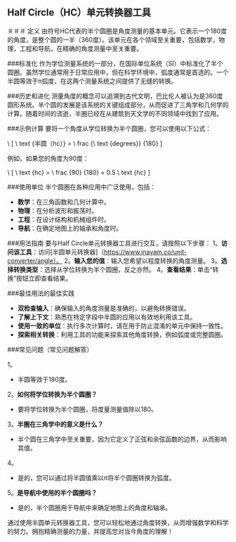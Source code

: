 ## Half Circle（HC）单元转换器工具

＃＃＃ 定义
由符号HC代表的半个圆圈是角度测量的基本单元。它表示一个180度的角度，是整个圆的一半（360度）。该单元在各个领域至关重要，包括数学，物理，工程和导航，在精确的角度测量中至关重要。

###标准化
作为学位测量系统的一部分，在国际单位系统（SI）中标准化了半个圆圈。虽然学位通常用于日常应用中，但在科学环境中，弧度通常是首选的。一个半圆等效于π弧度，在这两个测量系统之间提供了无缝的转换。

###历史和进化
测量角度的概念可以追溯到古代文明，巴比伦人被认为是360度圆形系统。半个圆的发展是该系统的关键组成部分，从而促进了三角学和几何学的计算。随着时间的流逝，半圈已经在从建筑到天文学的不同领域中找到了应用。

###示例计算
要将一个角度从学位转换为半个圆圈，您可以使用以下公式：

\ [
\ text {半圆（hc）} = \ frac {\ text {degrees}} {180}
\]

例如，如果您的角度为90度：

\ [
\ text {hc} = \ frac {90} {180} = 0.5 \ text {hc}
\]

###使用单位
半个圆圈在各种应用中广泛使用，包括：
- **数学**：在三角函数和几何计算中。
- **物理**：在分析波形和振荡时。
- **工程**：在设计结构和机械组件时。
- **导航**：在确定地图上的轴承和角度时。

###用法指南
要与Half Circle单元转换器工具进行交互，请按照以下步骤：
1。**访问该工具**：访问[半圆单元转换器]（https://www.inayam.co/unit-converter/angle）。
2。**输入您的值**：输入您希望以程度转换的角度测量。
3。**选择转换类型**：选择从学位转换为半个圆圈，反之亦然。
4。**查看结果**：单击“转换”按钮立即查看结果。

###最佳用法的最佳实践
- **双检查输入**：确保输入的角度测量是准确的，以避免转换错误。
- **了解上下文**：熟悉在特定字段中半圆的应用以有效地利用该工具。
- **使用一致的单位**：执行多次计算时，请在用于防止混淆的单元中保持一致性。
- **探索相关转换**：利用工具的功能来探索其他角度转换，例如弧度或完整圆圈。

###常见问题（常见问题解答）

1。
- 半圆等效于180度。

2。**如何将学位转换为半个圆圈？**
- 要将学位转换为半个圆圈，将度量测量值除以180。

3。**半圈在三角学中的意义是什么？**
- 半个圆在三角学中至关重要，因为它定义了正弦和余弦函数的边界，从而影响其值。

4。
- 是的，您可以通过将半圆值乘以π将半个圆圈转换为弧度。

5。**是导航中使用的半个圆圈吗？**
- 是的，半个圆圈用于导航中来确定地图上的角度和轴承。

通过使用半圆单元转换器工具，您可以轻松地通过角度转换，从而增强数学和科学的努力。拥抱精确测量的力量，并提高您对当今角度的理解！